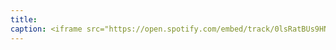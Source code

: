 ```yaml
---
title: 
caption: <iframe src="https://open.spotify.com/embed/track/0lsRatBUs9HNIZAmoGABzk" width="100%" height="80" frameBorder="0" allowtransparency="true" allow="encrypted-media"></iframe>
---
```

